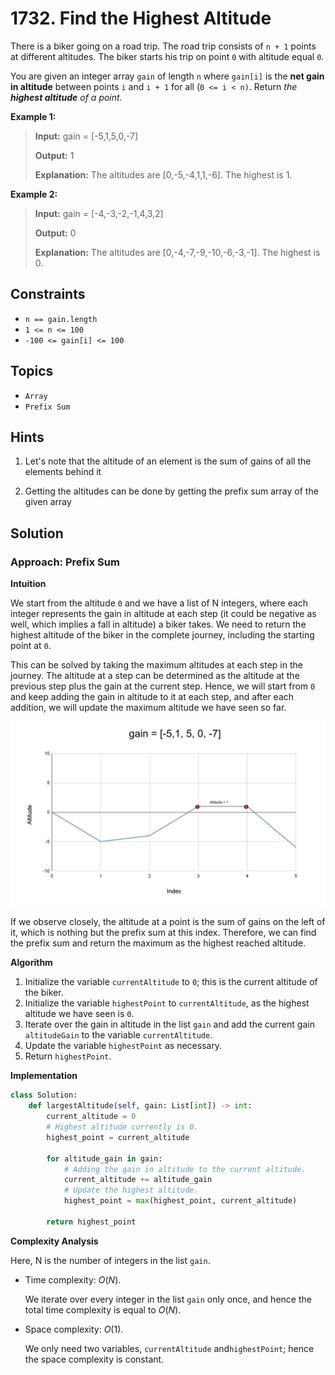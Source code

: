 # 1732. Find the Highest Altitude

There is a biker going on a road trip. The road trip consists of `n + 1` points at different altitudes. The biker starts his trip on point `0` with altitude equal `0`.

You are given an integer array `gain` of length `n` where `gain[i]` is the **net gain in altitude** between points `i`​​​​​​ and `i + 1` for all (`0 <= i < n)`. Return _the **highest altitude** of a point._

**Example 1:**

> **Input:** gain = \[-5,1,5,0,-7\]
>
> **Output:** 1
>
> **Explanation:** The altitudes are \[0,-5,-4,1,1,-6\]. The highest is 1.

**Example 2:**

> **Input:** gain = \[-4,-3,-2,-1,4,3,2\]
>
> **Output:** 0
>
> **Explanation:** The altitudes are \[0,-4,-7,-9,-10,-6,-3,-1\]. The highest is 0.

## Constraints

* `n == gain.length`
* `1 <= n <= 100`
* `-100 <= gain[i] <= 100`

## Topics

* `Array`
* `Prefix Sum`

## Hints

1. Let's note that the altitude of an element is the sum of gains of all the elements behind it

2. Getting the altitudes can be done by getting the prefix sum array of the given array

## Solution

### Approach: Prefix Sum

**Intuition**

We start from the altitude `0` and we have a list of N integers, where each integer represents the gain in altitude at each step (it could be negative as well, which implies a fall in altitude) a biker takes. We need to return the highest altitude of the biker in the complete journey, including the starting point at `0`.

This can be solved by taking the maximum altitudes at each step in the journey. The altitude at a step can be determined as the altitude at the previous step plus the gain at the current step. Hence, we will start from `0` and keep adding the gain in altitude to it at each step, and after each addition, we will update the maximum altitude we have seen so far.

![fig](img/1732A.png)

If we observe closely, the altitude at a point is the sum of gains on the left of it, which is nothing but the prefix sum at this index. Therefore, we can find the prefix sum and return the maximum as the highest reached altitude.

**Algorithm**

1. Initialize the variable `currentAltitude` to `0`; this is the current altitude of the biker.
2. Initialize the variable `highestPoint` to `currentAltitude`, as the highest altitude we have seen is `0`.
3. Iterate over the gain in altitude in the list `gain` and add the current gain `altitudeGain` to the variable `currentAltitude`.
4. Update the variable `highestPoint` as necessary.
5. Return `highestPoint`.

**Implementation**

```python
class Solution:
    def largestAltitude(self, gain: List[int]) -> int:
        current_altitude = 0
        # Highest altitude currently is 0.
        highest_point = current_altitude

        for altitude_gain in gain:
            # Adding the gain in altitude to the current altitude.
            current_altitude += altitude_gain
            # Update the highest altitude.
            highest_point = max(highest_point, current_altitude)

        return highest_point
```

**Complexity Analysis**

Here, N is the number of integers in the list `gain`.

* Time complexity: $O(N)$.

    We iterate over every integer in the list `gain` only once, and hence the total time complexity is equal to $O(N)$.

* Space complexity: $O(1)$.

    We only need two variables, `currentAltitude` and`highestPoint`; hence the space complexity is constant.
